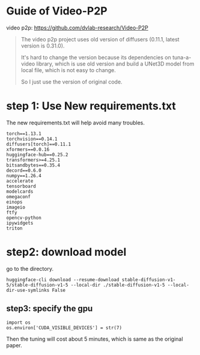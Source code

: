 # Guide of Video-P2P

video p2p: https://github.com/dvlab-research/Video-P2P

> The video p2p project uses old version of diffusers (0.11.1, latest version is 0.31.0).
> 
> It's hard to change the version because its dependencies on tuna-a-video library, which is use old version and build a UNet3D model from local file, which is not easy to change.
> 
> So I just  use the version of original code.

# step 1: Use New requirements.txt

The new requirements.txt will help avoid many troubles.

```
torch==1.13.1
torchvision==0.14.1
diffusers[torch]==0.11.1
xformers==0.0.16
huggingface-hub==0.25.2
transformers>=4.25.1
bitsandbytes==0.35.4
decord==0.6.0
numpy==1.26.4
accelerate
tensorboard
modelcards
omegaconf
einops
imageio
ftfy
opencv-python
ipywidgets
triton
```

# step2: download model

go to the directory.

```
huggingface-cli download --resume-download stable-diffusion-v1-5/stable-diffusion-v1-5 --local-dir ./stable-diffusion-v1-5 --local-dir-use-symlinks False
```


## step3: specify the gpu

```
import os
os.environ['CUDA_VISIBLE_DEVICES'] = str(7)
```

Then the tuning will cost about 5 minutes, which is same as the original paper.